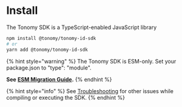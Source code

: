# Install

The Tonomy SDK is a TypeScript-enabled JavaScript library

```bash
npm install @tonomy/tonomy-id-sdk
# or
yarn add @tonomy/tonomy-id-sdk
```

{% hint style="warning" %}
The Tonomy SDK is ESM-only. Set your package.json to "type": "module".

**See** [**ESM Migration Guide**](troubleshooting/#pure-esm-compile-commonjs-not-supported)**.**
{% endhint %}

{% hint style="info" %}
See [Troubleshooting](../run-tonomy-infrastructure/troubleshooting.md) for other issues while compiling or executing the SDK.
{% endhint %}
